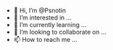 - 👋 Hi, I’m @Psnotin
- 👀 I’m interested in ...
- 🌱 I’m currently learning ...
- 💞️ I’m looking to collaborate on ...
- 📫 How to reach me ...

<!---
Psnotin/Psnotin is a ✨ special ✨ repository because its `README.md` (this file) appears on your GitHub profile.
You can click the Preview link to take a look at your changes.
--->
